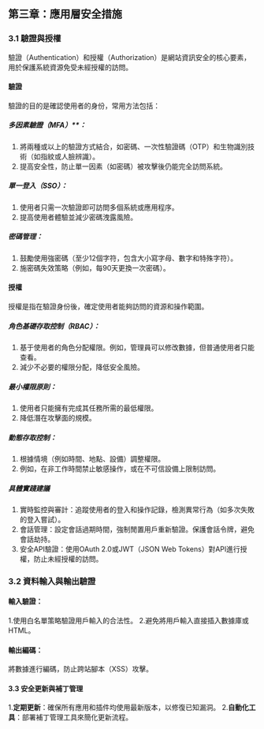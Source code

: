 ## 第三章：應用層安全措施

### 3.1 驗證與授權
驗證（Authentication）和授權（Authorization）是網站資訊安全的核心要素，用於保護系統資源免受未經授權的訪問。

#### 驗證
驗證的目的是確認使用者的身份，常用方法包括：
##### 多因素驗證（MFA）**：
1. 將兩種或以上的驗證方式結合，如密碼、一次性驗證碼（OTP）和生物識別技術（如指紋或人臉辨識）。
2. 提高安全性，防止單一因素（如密碼）被攻擊後仍能完全訪問系統。

##### 單一登入（SSO）：
1. 使用者只需一次驗證即可訪問多個系統或應用程序。
2. 提高使用者體驗並減少密碼洩露風險。

##### 密碼管理：
1. 鼓勵使用強密碼（至少12個字符，包含大小寫字母、數字和特殊字符）。
2. 施密碼失效策略（例如，每90天更換一次密碼）。

#### 授權
授權是指在驗證身份後，確定使用者能夠訪問的資源和操作範圍。
##### 角色基礎存取控制（RBAC）：
1. 基于使用者的角色分配權限。例如，管理員可以修改數據，但普通使用者只能查看。
2. 減少不必要的權限分配，降低安全風險。
##### 最小權限原則：
1. 使用者只能擁有完成其任務所需的最低權限。
2. 降低潛在攻擊面的規模。
##### 動態存取控制：
1. 根據情境（例如時間、地點、設備）調整權限。
2. 例如，在非工作時間禁止敏感操作，或在不可信設備上限制訪問。

##### 具體實踐建議
1. 實時監控與審計：追蹤使用者的登入和操作記錄，檢測異常行為（如多次失敗的登入嘗試）。
2. 會話管理：設定會話過期時間，強制閒置用戶重新驗證。保護會話令牌，避免會話劫持。
3. 安全API驗證：使用OAuth 2.0或JWT（JSON Web Tokens）對API進行授權，防止未經授權的訪問。

### 3.2 資料輸入與輸出驗證

#### 輸入驗證：
1.使用白名單策略驗證用戶輸入的合法性。
2.避免將用戶輸入直接插入數據庫或HTML。

#### 輸出編碼：
將數據進行編碼，防止跨站腳本（XSS）攻擊。

#### 3.3 安全更新與補丁管理
1.**定期更新**：確保所有應用和插件均使用最新版本，以修復已知漏洞。
2.**自動化工具**：部署補丁管理工具來簡化更新流程。